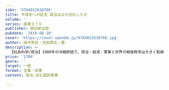 ```yaml
---
isbn: '9784022630766'
title: 平成史への証言 政治はなぜ劣化したか
volume: ''
series: 選書９７６
publisher: 朝日新出版
pubdate: '2018-08-10'
cover: 'https://cover.openbd.jp/9784022630766.jpg'
author: 田中秀征・吉田貴文／著
description: >-
  【社会科学/政治】1989年の冷戦終結で、政治・経済・軍事と世界の戦後秩序は大きく転換し始めた。日本では「改革」の嵐が吹き荒れ、不十分なその場しのぎで日本の針路は不明確なまま今に至る。常に政権に関わり凝視してきた著者が語る日本治の30年。
price: '1700'
genre: ''
target: 一般
format: 全集・双書
content: 政治-含む国防軍事

---
```

